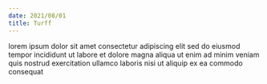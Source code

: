 ```yaml
---
date: 2021/08/01
title: Turff
---
```


lorem ipsum dolor sit amet consectetur adipiscing elit sed do eiusmod tempor incididunt ut labore et dolore magna aliqua
ut enim ad minim veniam quis nostrud exercitation ullamco laboris nisi ut aliquip ex ea commodo consequat
